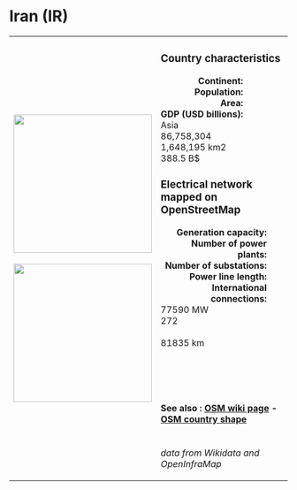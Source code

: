 # Iran (IR)

<table width="90%">
<tr>
<td>
<img src="http://commons.wikimedia.org/wiki/Special:FilePath/Flag%20of%20Iran.svg" width="250">
<br><br>
<img src="http://commons.wikimedia.org/wiki/Special:FilePath/Iran%20%28orthographic%20projection%29.svg" width="250"></td>
<td>
<h3>Country characteristics</h3>
<div style="display: inline-block;text-align:right;margin-right:30px;font-weight: bold;">
Continent:<br>Population:<br>Area:<br>GDP (USD billions):
</div>
<div style="display: inline-block;">
Asia<br>86,758,304<br>1,648,195 km2<br>388.5 B$
</div>
<h3>Electrical network mapped on OpenStreetMap</h3>
<div style="display: inline-block;text-align:right;margin-right:30px;font-weight: bold;">Generation capacity:<br>
Number of power plants:<br>
Number of substations:<br>
Power line length:<br>
International connections:<br>
</div>
<div style="display: inline-block;">77590 MW<br>
272<br>
<br>
81835 km<br>
<br>
</div>

<br><br><h4>See also :
<a href="https://wiki.openstreetmap.org/wiki/Power_networks/Iran" target="_blank">OSM wiki page</a> -
<a href="https://openstreetmap.org/relation/304938" target="_blank">OSM country shape</a>
</h4>

<br><i>data from Wikidata and OpenInfraMap</i>
</td>
</tr>
</table>




